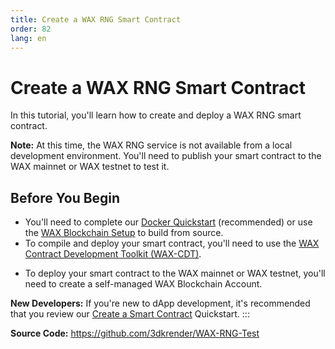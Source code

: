```yaml
---
title: Create a WAX RNG Smart Contract
order: 82
lang: en
---
```


# Create a WAX RNG Smart Contract

In this tutorial, you'll learn how to create and deploy a WAX RNG smart contract.

<strong>Note:</strong> At this time, the WAX RNG service is not available from a local development environment. You'll need to publish your smart contract to the WAX mainnet or WAX testnet to test it.

## Before You Begin

* You'll need to complete our [Docker Quickstart](/build/dapp-development/docker-setup/) (recommended) or use the [WAX Blockchain Setup](/build/dapp-development/wax-blockchain-setup/) to build from source.
* To compile and deploy your smart contract, you'll need to use the [WAX Contract Development Toolkit (WAX-CDT)](/build/dapp-development/wax-cdt/).
<!-- This is not needed -->
<!-- * Install the [WAX Random Number Generator (WAX RNG)](/docs/tutorials/wax-rng/). -->
* To deploy your smart contract to the WAX mainnet or WAX testnet, you'll need to create a self-managed WAX Blockchain Account.

<strong>New Developers:</strong> If you're new to dApp development, it's recommended that you review our [Create a Smart Contract](/build/dapp-development/wax-cdt) Quickstart.
:::

**Source Code:** 
https://github.com/3dkrender/WAX-RNG-Test
